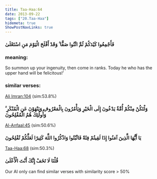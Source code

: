 ```yaml
---
title: Taa-Haa:64
date: 2013-09-22
tags: ["20.Taa-Haa"]
hidemeta: true 
ShowPostNavLinks: true 
---
```

### فَأَجْمِعُوا كَيْدَكُمْ ثُمَّ ائْتُوا صَفًّا ۚ وَقَدْ أَفْلَحَ الْيَوْمَ مَنِ اسْتَعْلَىٰ
### meaning: 
So summon up your ingenuity, then come in ranks. Today he who has the upper hand will be felicitous!’
### similar verses: 

[Ali Imran:104](/3/104) (sim:53.8%)

### وَلْتَكُنْ مِنْكُمْ أُمَّةٌ يَدْعُونَ إِلَى الْخَيْرِ وَيَأْمُرُونَ بِالْمَعْرُوفِ وَيَنْهَوْنَ عَنِ الْمُنْكَرِ ۚ وَأُولَٰئِكَ هُمُ الْمُفْلِحُونَ

[Al-Anfaal:45](/8/45) (sim:50.6%)

### يَا أَيُّهَا الَّذِينَ آمَنُوا إِذَا لَقِيتُمْ فِئَةً فَاثْبُتُوا وَاذْكُرُوا اللَّهَ كَثِيرًا لَعَلَّكُمْ تُفْلِحُونَ

[Taa-Haa:68](/20/68) (sim:50.3%)

### قُلْنَا لَا تَخَفْ إِنَّكَ أَنْتَ الْأَعْلَىٰ

Our AI only can find similar verses with similarity score > 50% 

